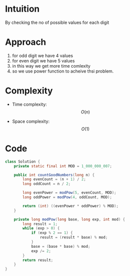 # Intuition
By checking the no of possible values for each digit

# Approach
1) for odd digit we have 4 values 
2) for even digit we have 5 values
3) in this way we get more time comlexity 
4) so we use power function to acheive thsi problem.

# Complexity
- Time complexity:
$$O(n)$$

- Space complexity:
$$O(1)$$

# Code
```java []
class Solution {
    private static final int MOD = 1_000_000_007;

    public int countGoodNumbers(long n) {
        long evenCount = (n + 1) / 2; 
        long oddCount = n / 2;        

        long evenPower = modPow(5, evenCount, MOD);
        long oddPower = modPow(4, oddCount, MOD);

        return (int) ((evenPower * oddPower) % MOD);
    }

    private long modPow(long base, long exp, int mod) {
        long result = 1;
        while (exp > 0) {
            if (exp % 2 == 1) {
                result = (result * base) % mod;
            }
            base = (base * base) % mod;
            exp /= 2;
        }
        return result;
    }
}

```